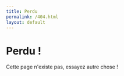```yaml
---
title: Perdu
permalink: /404.html
layout: default
---
```


# Perdu !
Cette page n'existe pas, essayez autre chose !
